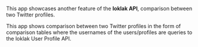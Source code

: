 This app showcases another feature of the **loklak API**, comparison
between two Twitter profiles.

This app shows comparison between two Twitter profiles in the form of
comparison tables where the usernames of the users/profiles are queries
to the loklak User Profile API.